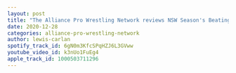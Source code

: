 ```yaml
---
layout: post
title: "The Alliance Pro Wrestling Network reviews NSW Season's Beatings!"
date: 2020-12-28
categories: alliance-pro-wrestling-network
author: lewis-carlan
spotify_track_id: 6gN0m3KfcSPqHZJ6L3GVww
youtube_video_id: k3nUo1FuEg4
apple_track_id: 1000503711296
---
```

